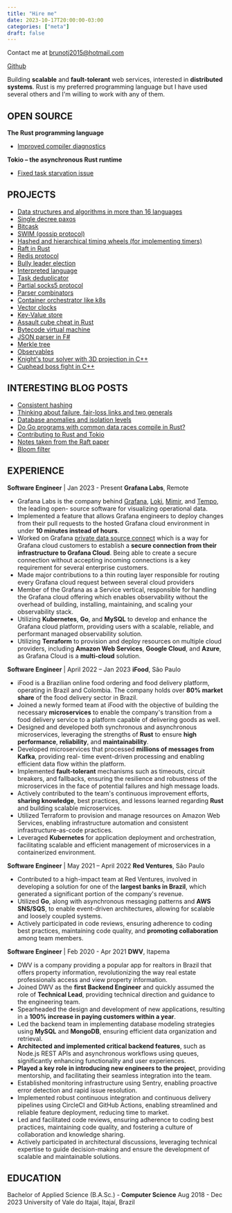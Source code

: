 ```yaml
---
title: "Hire me"
date: 2023-10-17T20:00:00-03:00
categories: ["meta"]
draft: false
---
```


Contact me at brunotj2015@hotmail.com  

[Github](https://github.com/poorlydefinedbehaviour)  

Building **scalable** and **fault-tolerant** web services, interested in **distributed systems**. Rust is my preferred programming language but I have used several others and I'm willing to work with any of them.

## OPEN SOURCE
**The Rust programming language**  
- [Improved compiler diagnostics](https://github.com/rust-lang/rust/pulls?q=is%3Apr+author%3APoorlyDefinedBehaviour+)  

**Tokio – the asynchronous Rust runtime**  
- [Fixed task starvation issue](https://github.com/tokio-rs/tokio/pulls?q=is%3Apr+author%3APoorlyDefinedBehaviour+)  

## PROJECTS

- [Data structures and algorithms in more than 16 languages](https://github.com/PoorlyDefinedBehaviour/data-structures-and-algorithms)
- [Single decree paxos](https://github.com/PoorlyDefinedBehaviour/single-decree-paxos-rs)
- [Bitcask](https://github.com/PoorlyDefinedBehaviour/bitcask)
- [SWIM (gossip protocol)](https://github.com/PoorlyDefinedBehaviour/memberlist-rs)
- [Hashed and hierarchical timing wheels (for implementing timers)](https://github.com/PoorlyDefinedBehaviour/hashed_and_hierarchical_timing_wheels)
- [Raft in Rust](https://github.com/PoorlyDefinedBehaviour/raft-rs)
- [Redis protocol](https://github.com/PoorlyDefinedBehaviour/rust_redis_protocol_specification)
- [Bully leader election](https://github.com/PoorlyDefinedBehaviour/leader_election_bully)
- [Interpreted language](https://github.com/PoorlyDefinedBehaviour/rust_interpreter)
- [Task deduplicator](https://github.com/PoorlyDefinedBehaviour/request-deduplicator-rs)
- [Partial socks5 protocol](https://github.com/PoorlyDefinedBehaviour/socks5)
- [Parser combinators](https://github.com/PoorlyDefinedBehaviour/parser-combinators)
- [Container orchestrator like k8s](https://github.com/PoorlyDefinedBehaviour/simple_kubernetes)
- [Vector clocks](https://github.com/PoorlyDefinedBehaviour/vector_clocks)
- [Key-Value store](https://github.com/PoorlyDefinedBehaviour/kv_store)
- [Assault cube cheat in Rust](https://github.com/PoorlyDefinedBehaviour/assault_cube-rs)
- [Bytecode virtual machine](https://github.com/PoorlyDefinedBehaviour/bytecode_vm_2)
- [JSON parser in F#](https://github.com/PoorlyDefinedBehaviour/json_parser_fsharp)
- [Merkle tree](https://github.com/PoorlyDefinedBehaviour/merkle_tree)
- [Observables](https://github.com/PoorlyDefinedBehaviour/Observables)
- [Knight's tour solver with 3D projection in C++](https://github.com/PoorlyDefinedBehaviour/knight-s-tour-3d-projection)
- [Cuphead boss fight in C++](https://github.com/PoorlyDefinedBehaviour/cuphead)

## INTERESTING BLOG POSTS

- [Consistent hashing](https://poorlydefinedbehaviour.github.io/posts/consistent_hashing/)
- [Thinking about failure, fair-loss links and two generals](https://poorlydefinedbehaviour.github.io/posts/fair_loss_links_and_two_generals/)
- [Database anomalies and isolation levels](https://poorlydefinedbehaviour.github.io/posts/isolation_levels/)
- [Do Go programs with common data races compile in Rust?](https://poorlydefinedbehaviour.github.io/posts/rust_compile_time_safety_1/)
- [Contributing to Rust and Tokio](https://poorlydefinedbehaviour.github.io/posts/contributing_to_tokio/)
- [Notes taken from the Raft paper](https://poorlydefinedbehaviour.github.io/posts/raft_notes/)
- [Bloom filter](https://poorlydefinedbehaviour.github.io/posts/bloom_filter/)

## EXPERIENCE
**Software Engineer** | Jan 2023 - Present
**Grafana Labs**, Remote  
- Grafana Labs is the company behind [Grafana](https://github.com/grafana/grafana), [Loki](https://github.com/grafana/loki), [Mimir](https://github.com/grafana/mimir), and [Tempo](https://github.com/grafana/tempo), the leading open-
source software for visualizing operational data.
- Implemented a feature that allows Grafana engineers to deploy changes from their pull
requests to the hosted Grafana cloud environment in under **10 minutes instead of hours**.
- Worked on Grafana [private data source connect](https://grafana.com/docs/grafana-cloud/connect-externally-hosted/private-data-source-connect/) which is a way for Grafana cloud customers
to establish a **secure connection from their infrastructure to Grafana Cloud**. Being able to
create a secure connection without accepting incoming connections is a key requirement for
several enterprise customers.
- Made major contributions to a thin routing layer responsible for routing every Grafana cloud
request between several cloud providers
- Member of the Grafana as a Service vertical, responsible for handling the Grafana cloud
offering which enables observability without the overhead of building, installing, maintaining,
and scaling your observability stack.
- Utilizing **Kubernetes**, **Go**, and **MySQL** to develop and enhance the Grafana cloud platform,
providing users with a scalable, reliable, and performant managed observability solution.
- Utilizing **Terraform** to provision and deploy resources on multiple cloud providers, including
**Amazon Web Services**, **Google Cloud**, and **Azure**, as Grafana Cloud is a **multi-cloud** solution.  

**Software Engineer** | April 2022 – Jan 2023
**iFood**, São Paulo  
- iFood is a Brazilian online food ordering and food delivery platform, operating in Brazil and
Colombia. The company holds over **80% market share** of the food delivery sector in Brazil.
- Joined a newly formed team at iFood with the objective of building the necessary
**microservices** to enable the company's transition from a food delivery service to a platform
capable of delivering goods as well.
- Designed and developed both synchronous and asynchronous microservices, leveraging the
strengths of **Rust** to ensure **high performance**, **reliability**, and **maintainability**.
- Developed microservices that processed **millions of messages from Kafka**, providing real-
time event-driven processing and enabling efficient data flow within the platform.
- Implemented **fault-tolerant** mechanisms such as timeouts, circuit breakers, and fallbacks,
ensuring the resilience and robustness of the microservices in the face of potential failures and
high message loads.
- Actively contributed to the team's continuous improvement efforts, **sharing knowledge**, best
practices, and lessons learned regarding **Rust** and building scalable microservices.
- Utilized Terraform to provision and manage resources on Amazon Web Services, enabling
infrastructure automation and consistent infrastructure-as-code practices.
- Leveraged **Kubernetes** for application deployment and orchestration, facilitating scalable and
efficient management of microservices in a containerized environment.  

**Software Engineer** | May 2021 – April 2022 **Red Ventures**, São Paulo
- Contributed to a high-impact team at Red Ventures, involved in developing a solution for one
of the **largest banks in Brazil**, which generated a significant portion of the company's revenue.
- Utilized **Go**, along with asynchronous messaging patterns and **AWS SNS/SQS**, to enable
event-driven architectures, allowing for scalable and loosely coupled systems.
- Actively participated in code reviews, ensuring adherence to coding best practices,
maintaining code quality, and **promoting collaboration** among team members.  

**Software Engineer** | Feb 2020 - Apr 2021
**DWV**, Itapema  
- DWV is a company providing a popular app for realtors in Brazil that offers property
information, revolutionizing the way real estate professionals access and view property
information.
- Joined DWV as the **first Backend Engineer** and quickly assumed the role of **Technical Lead**,
providing technical direction and guidance to the engineering team.
- Spearheaded the design and development of new applications, resulting in a **100% increase in
paying customers within a year**.
- Led the backend team in implementing database modeling strategies using **MySQL** and
**MongoDB**, ensuring efficient data organization and retrieval.
- **Architected and implemented critical backend features**, such as Node.js REST APIs and
asynchronous workflows using queues, significantly enhancing functionality and user
experiences.
- **Played a key role in introducing new engineers to the projec**t, providing mentorship, and
facilitating their seamless integration into the team.
- Established monitoring infrastructure using Sentry, enabling proactive error detection and
rapid issue resolution.
- Implemented robust continuous integration and continuous delivery pipelines using CircleCI
and GitHub Actions, enabling streamlined and reliable feature deployment, reducing time to
market.
- Led and facilitated code reviews, ensuring adherence to coding best practices, maintaining
code quality, and fostering a culture of collaboration and knowledge sharing.
- Actively participated in architectural discussions, leveraging technical expertise to guide
decision-making and ensure the development of scalable and maintainable solutions.  

## EDUCATION
Bachelor of Applied Science (B.A.Sc.) - **Computer Science** Aug 2018 - Dec 2023
University of Vale do Itajaí, Itajaí, Brazil